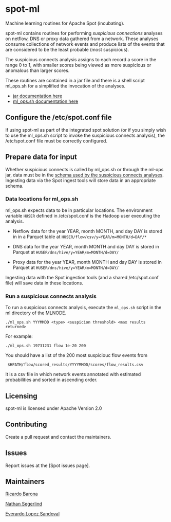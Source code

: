 # spot-ml

Machine learning routines for Apache Spot (incubating).

spot-ml contains routines for performing *suspicious connections* analyses on netflow, DNS or proxy data gathered from a network. These
analyses consume collections of network events and produce lists of the events that are considered to be the least probable (most suspicious).

The suspicious connects analysis assigns to each record a score in the range 0 to 1, with smaller scores being viewed as more suspicious or anomalous than larger scores.

These routines are contained in a jar file   and there is a shell script ml_ops.sh for a simplified the invocation of the analyses.


* [jar documentation here](SPOT-ML-JAR.md)
* [ml_ops.sh documentation here](ML_OPS.md) 

## Configure the /etc/spot.conf file

If using spot-ml as part of the integrated spot solution (or if you simply wish to use the ml_ops.sh script to invoke the suspicious connects analysis), 
the /etc/spot.conf file must be correctly configured.

## Prepare data for input 

Whether suspicious connects is called by ml_ops.sh or through the ml-ops jar, data must be in the [schema used by the suspicious connects analyses](SUSPICIOUS_CONNECTS_SCHEMA.md).  Ingesting data via the Spot ingest tools will store data in an appropriate schema.


### Data locations for ml_ops.sh

ml_ops.sh expects data to be in particular locations. The environment variable `HUSER` defined in /etc/spot.conf is the Hadoop user executing the analysis.

- Netflow data for the year YEAR, month  MONTH, and day DAY is stored in in a Parquet table  at `HUSER/flow/csv/y=YEAR/m=MONTH/d=DAY/*` 

- DNS data for the year YEAR, month MONTH and day DAY is stored in Parquet at `HUSER/dns/hive/y=YEAR/m=MONTH/d=DAY/`

- Proxy data for the year YEAR, month MONTH and day DAY is stored in Parquet at `HUSER/dns/hive/y=YEAR/m=MONTH/d=DAY/` 


Ingesting data with the Spot ingestion tools (and a shared /etc/spot.conf file) will save data in these locations.


### Run a suspicious connects analysis

To run a suspicious connects analysis, execute the  `ml_ops.sh` script in the ml directory of the MLNODE.
```
./ml_ops.sh YYYMMDD <type> <suspicion threshold> <max results returned>
```


For example:  
```
./ml_ops.sh 19731231 flow 1e-20 200
```

You should have a list of the 200 most suspiciouc flow events from 

     $HPATH/flow/scored_results/YYYYMMDD/scores/flow_results.csv


It is a csv file in which network events annotated with estimated probabilities and sorted in ascending order.

## Licensing

spot-ml is licensed under Apache Version 2.0

## Contributing

Create a pull request and contact the maintainers.

## Issues

Report issues at the [Spot issues page].

## Maintainers

[Ricardo Barona](https://github.com/rabarona)

[Nathan Segerlind](https://github.com/NathanSegerlind)

[Everardo Lopez Sandoval](https://github.com/EverLoSa)
